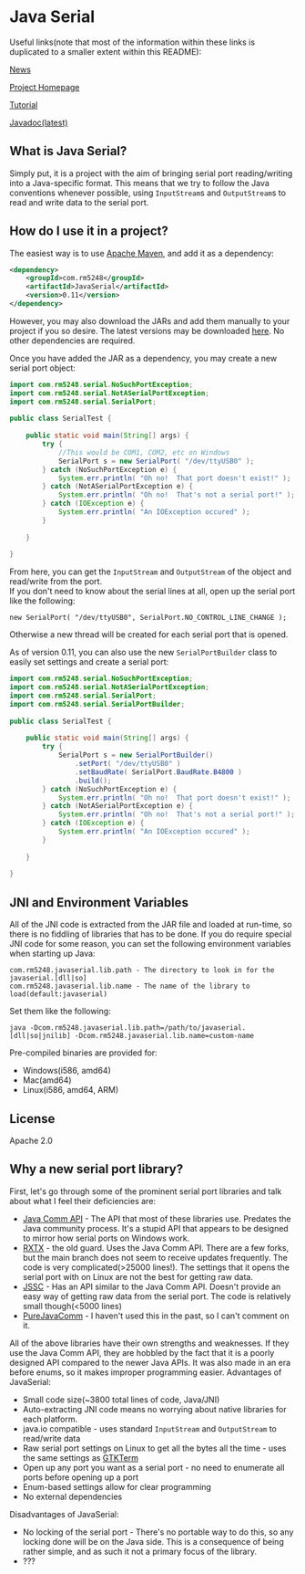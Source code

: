 # Java Serial 

Useful links(note that most of the information within these links is duplicated to a smaller extent within this README):

[News]( http://programming.rm5248.com/?cat=6 )

[Project Homepage]( http://programming.rm5248.com/?page_id=19 )

[Tutorial]( http://programming.rm5248.com/?page_id=58 )

[Javadoc(latest)]( http://programming.rm5248.com/releases/JavaSerial/latest/javadoc/ )

## What is Java Serial?

Simply put, it is a project with the aim of bringing serial port reading/writing into a Java-specific format.  This means that we try to follow the Java conventions whenever possible, using `InputStream`s and `OutputStream`s to read and write data to the serial port.

## How do I use it in a project?

The easiest way is to use [Apache Maven]( http://maven.apache.org/ ), and add it as a dependency:

```xml
<dependency>
    <groupId>com.rm5248</groupId>
    <artifactId>JavaSerial</artifactId>
    <version>0.11</version>
</dependency>
```
However, you may also download the JARs and add them manually to your project if you so desire.  The latest versions may be downloaded [here]( http://programming.rm5248.com/releases/JavaSerial/latest/ ).  No other dependencies are required.

Once you have added the JAR as a dependency, you may create a new serial port object:

```java
import com.rm5248.serial.NoSuchPortException;
import com.rm5248.serial.NotASerialPortException;
import com.rm5248.serial.SerialPort;
 
public class SerialTest {
 
    public static void main(String[] args) {
        try {
            //This would be COM1, COM2, etc on Windows
            SerialPort s = new SerialPort( "/dev/ttyUSB0" );
        } catch (NoSuchPortException e) {
            System.err.println( "Oh no!  That port doesn't exist!" );
        } catch (NotASerialPortException e) {
            System.err.println( "Oh no!  That's not a serial port!" );
        } catch (IOException e) {
            System.err.println( "An IOException occured" );
        }
 
    }
 
}
```

From here, you can get the `InputStream` and `OutputStream` of the object and read/write from the port.  
If you don't need to know about the serial lines at all, open up the serial port like the following:
```
new SerialPort( "/dev/ttyUSB0", SerialPort.NO_CONTROL_LINE_CHANGE );
```
Otherwise a new thread will be created for each serial port that is opened.

As of version 0.11, you can also use the new `SerialPortBuilder` class to easily set settings and create a serial port:

```java
import com.rm5248.serial.NoSuchPortException;
import com.rm5248.serial.NotASerialPortException;
import com.rm5248.serial.SerialPort;
import com.rm5248.serial.SerialPortBuilder;
 
public class SerialTest {
 
    public static void main(String[] args) {
        try {
            SerialPort s = new SerialPortBuilder()
                .setPort( "/dev/ttyUSB0" )
                .setBaudRate( SerialPort.BaudRate.B4800 )
                .build();
        } catch (NoSuchPortException e) {
            System.err.println( "Oh no!  That port doesn't exist!" );
        } catch (NotASerialPortException e) {
            System.err.println( "Oh no!  That's not a serial port!" );
        } catch (IOException e) {
            System.err.println( "An IOException occured" );
        }
 
    }
 
}
```

## JNI and Environment Variables
All of the JNI code is extracted from the JAR file and loaded at run-time, so there is no fiddling of libraries that has to be done.  If you do require special JNI code for some reason, you can set the following environment variables when starting up Java:
```
com.rm5248.javaserial.lib.path - The directory to look in for the javaserial.[dll|so]
com.rm5248.javaserial.lib.name - The name of the library to load(default:javaserial)
```
Set them like the following:
```
java -Dcom.rm5248.javaserial.lib.path=/path/to/javaserial.[dll|so|jnilib] -Dcom.rm5248.javaserial.lib.name=custom-name
```
Pre-compiled binaries are provided for:
* Windows(i586, amd64)
* Mac(amd64)
* Linux(i586, amd64, ARM)

## License
Apache 2.0

## Why a new serial port library?
First, let's go through some of the prominent serial port libraries and talk about what I feel their deficiencies are:
* [Java Comm API](http://www.oracle.com/technetwork/java/index-jsp-141752.html) - The API that most of these libraries use.  Predates the Java community process.  It's a stupid API that appears to be designed to mirror how serial ports on Windows work.
* [RXTX](http://rxtx.qbang.org/wiki/index.php/Main_Page) - the old guard.  Uses the Java Comm API.  There are a few forks, but the main branch does not seem to receive updates frequently.  The code is very complicated(>25000 lines!).  The settings that it opens the serial port with on Linux are not the best for getting raw data.
* [JSSC](https://github.com/scream3r/java-simple-serial-connector) - Has an API similar to the Java Comm API.  Doesn't provide an easy way of getting raw data from the serial port.  The code is relatively small though(<5000 lines)
* [PureJavaComm](http://www.sparetimelabs.com/purejavacomm/purejavacomm.php) - I haven't used this in the past, so I can't comment on it.

All of the above libraries have their own strengths and weaknesses.  If they use the Java Comm API, they are hobbled by the fact that it is a poorly designed API compared to the newer Java APIs.  It was also made in an era before enums, so it makes improper programming easier.
Advantages of JavaSerial:
* Small code size(~3800 total lines of code, Java/JNI)
* Auto-extracting JNI code means no worrying about native libraries for each platform.
* java.io compatible - uses standard `InputStream` and `OutputStream` to read/write data
* Raw serial port settings on Linux to get all the bytes all the time - uses the same settings as [GTKTerm](https://fedorahosted.org/gtkterm/)
* Open up any port you want as a serial port - no need to enumerate all ports before opening up a port
* Enum-based settings allow for clear programming
* No external dependencies

Disadvantages of JavaSerial:
* No locking of the serial port - There's no portable way to do this, so any locking done will be on the Java side.  This is a consequence of being rather simple, and as such it not a primary focus of the library.
* ???

